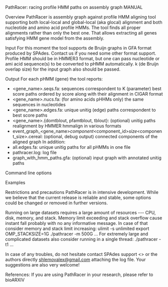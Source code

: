 PathRacer: racing profile HMM paths on assembly graph
MANUAL

Overview
PathRacer is assembly graph against profile HMM aligning tool supporting
both local-local and global-local (aka glocal) alignment and both nucleotide and amino acid profile HMMs.
The tool finds all proper alignments rather than only the best one.
That allows extracting all genes satisfying HMM gene model from the assembly.



Input
For this moment the tool supports de Bruijn graphs in GFA format produced by SPAdes.
Contact us if you need some other format support.
Profile HMM should be in HMMER3 format, but one can pass nucleotide or ami acid sequence(s) to be converted to pHMM automatically.
k (de Bruijn overlap size) for the input graph also should be passed.

Output
For each pHMM (gene) the tool reports:
- <gene_name>.seqs.fa: sequences correspondent to K (parameter) best score paths ordered by score along with their alignment in CIGAR format
- <gene_name>.nucs.fa: (for amino acids pHHMs only) the same sequences in nucleotides
- <gene_name>.edges.fa: unique unitig (edge) paths correspondent to best score paths
- <gene_name>.{domtblout, pfamtblout, tblout}: (optional) unitig paths realignment by HMMER hmmalign in various formats
- event_graph_<gene_name>_component_<component_id>_size_<component_size>.cereal: (optional, debug output) connected components of the aligned graph
In addition:
- all.edges.fa: unique unitig paths for all pHMMs in one file
- pathracer.log: log file
- graph_with_hmm_paths.gfa: (optional) input graph with annotated unitig paths


Command line options



Examples




Restrictions and precautions
PathRacer is in intensive development. While we believe that the current release is reliable and stable,
some options could be changed or removed in further versions.

Running on large datasets requires a large amount of resources --- CPU, disk, memory, and stack.
Memory limit exceeding and stack overflow cause instant fall probably with no any informative message.
In case of that consider memory and stack limit increasing:
ulimit -s unlimited
export OMP_STACKSIZE=1G
./pathracer -m 500G ...
For extremely large and complicated datasets also consider running in a single thread:
./pathracer -t1 ... 

In case of any troubles, do not hesitate contact SPAdes support <> or the authors directly 
shlemovalex@gmail.com attaching the log file.
Your suggestions are also very welcome!

References:
If you are using PathRacer in your research, please refer to
bioARXIV










